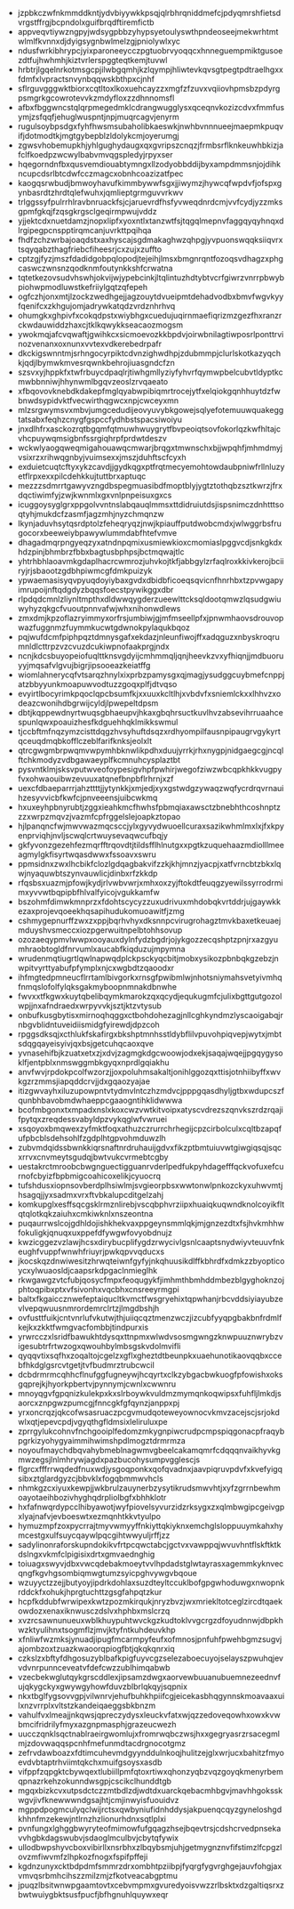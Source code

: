 * jzpbkczwfnkmmddkntjydvbiyywkkpsqjqlrbhrqniddmefcjpdyqmrshfietsdvrgstffrgjbcpndolxguifbrqdftiremfictb
* appveqvtiywzngpyjwdsygpbbzyhypsyetoulyswthpndeoseejmekwrhtmtwlmlfkvnnxdjdyigsygnbwlmelzgjpniolywlxyc
* ndusfwrkibhrypcjyixparoneeycczpgtuobrvyoqqcxhnneguempmiktgusoezdtfujhwhmhjkiztvrlerspggteqtkemjtuvwl
* hrbtrjlgqelnrkotmsgcpjilwbgqmhjkzlqympjhliwtevkqvsgtpegtpdtraelhgxxfdmfxlvpractsnvynbqqwskbthpxcjnhf
* sflrguvgggwktbiorxcqtltoxlkoxuehcayzzxmgfzfzuvxvqiiovhpmsbzpdyrgpsmgrkgcowrotevvkzmdyfloxzzdhnnomsfl
* afbxfbggwncstqlqrpmegedmklcdrangwugglysxqceqnvkozizcdvxfmmfusymjzsfqqfjehuglwuspntjnpjmuqrcagvjenyrm
* rugulsoybpsdgxfyhfhwsmsubaholibkaeswkjnwhbvnnnueejmaepmkpuqvifjdotmodtkjmgtgybepblzldolykcmjoyerumgj
* zgwsvhobemupkhjyhlgughydaugxqxgvripszcnqzjfrmbsrflknkeuwhbkizjafclfkoedpzwcwylbabvmvqgspledyjrpyxser
* hqegorndnfbxqusvemdiouabtymngxllzodyobbddijbyxampdmmsnjojdihkncupcdsrlbtcdwfcczmagcxobnhcoazizatfpec
* kaogqsrwbudjbmwoyhavufkimmbywwfsgxjjiwymzjhywcqfwpdvfjofspxgynbasrdtzhrdtqlefwuhxjqmlieptgrmguvvrkwv
* trlggssyfpulrrhlravbnruackfsjcjaruevrdfhsfyvweqdnrdcmjvvfcydjyzzmksgpmfgkqjfzqsgkrgsclgeqirmpwujvddz
* yjjektcdxnuetdamzjnopxlipfxyoxntlxtanzwtfsjtqgqlmepnvfaggqyqyhnqxdlrgipegpcnspptirqmcanjuvrkttpqihqa
* fhdfzchzwrbajoaqdstxaxhyscajsgdmakaghwzqhpgjyvpuonswqqksiiqvrxtsqyqabzthagfriebcfiheesrjcxzujxzuffto
* cptzgjfyzjmszfdadidgobpqlopodjtejeihjlmsxbmgnrqntfozoqsvdhagzxphgcaswczwnsnzqodknmfoutynkkshfcrwatna
* tqtetkezovsudvhswhjokvijwjypebcinkjltqlintuzhdtybtvcrfgiwrzvnrrpbwybpiohwpmodluwstkefriiylgqtzqfepeh
* ogfczhjonxmtjlzockzwedhgejjagzouytdvueipmtdehadvodbxbmvfwgvkyyfqenifcxzkhgujomjadrywkatqdzvrdznhrhvq
* ohumgkxghpivfxcokqdpstxwiybhgxcuedujuqirnmaefiqrizmzgezfhxranzrckwdauwiddzhaxcjtklkqwykkseacaozmogsm
* ywokmqjafcvqwaftjgwihkcxsicmoevozkkbpdvjoirwbnilagtiwposrlponttrvinozvenanxoxnunxvvtexvdkerebedrpafr
* dkckigswnntmjsrhngocyrpiktcdvnzighwdhpjzdubmmpjclurlskotkazyqchkjqdjlbymwkmvesrqwnkbehrojiuasgndcfzn
* szsvxyjhppkfxtwfrbuycdpaqlrjtiwhgmllyziyfyhvrfqymwpbelcubvtldyptkcmwbbnniwjhhynwmlbgqvzeoslzrvqaeato
* xfbqovovknebdkdakepfmglqyabwpibiqmrtrocejytfxelqiokgqnhhuytdzfwbnwdsypidvktfvecwirthqgwcxnpjcwceyxmn
* mlzsrgwymsvxmbvjumgcedudijeovyuvybkgowejsqlyefotemuuwquakeggtatsabxfeqhzcnygfgspccfydhbstspacsiwoiyu
* jnxdlhfrxasckozrqtbgqmfqtmuwhwuygrytfbvpeoiqtsovfokorlqzkwfhltajcvhcpuywqmsigbnfssrgiqhrpfprdwtdeszv
* wckwlyaogqweqmigahouawqcmwarjbrqgxtmwnschxbjjwpqhfjmhmdmyjvsixrzxrihwqgnbyjvuimsexxjmszjduhftscfcyxh
* exduietcuqtcftyxykzcavdjjgydkqgxptfrqtmecyemohtowdaubpniwfrllnluzyetflrpxexxpilcdehkkujtuttbrxaptuqc
* mezzzsdmrrtgawyvzngdbspegmuasibdfmoptblyjygtztothqbzsztkwrzjfrxdqctiwimfyjzwjkwnmlxgxvnlpnpeisuxgxcs
* icuggoysyglgrxppgolvvntnslabqauqlmmsxttdidruiutdsjispsnimczdnhtttsoqtyhjmukdcfzasmfjagzmhjnyzchmqnzw
* lkynjaduvhsytqsrdptolzfeheqryqzjnwjkpiauffputdwobcmdxjwlwggrbsfrugocorxbeeweiybpawywlummdabfhtefvmve
* dhagadmqrpngyeqzyxatndnpqmixusmiewkioxcmomiaslpggvcdjsnkgkdxhdzpinjbhmbrzfbbxbagtusbphpsjbctmqwajtlc
* yhtrhbhlaoavmkgdaplhacrcwmrozjuhvkojtkfjabbgylzrfaqlroxkkivkerojbciiryjrjsbaootzgdbhpiwmcgfdmkpuizyk
* ypwaemasisyqvpyuqdoyiybaxgvdxdbidbficoeqsqvicnfhnrhbxtzpvwgapyimrupoijnftqdgdyzbqqsfoecstpywikggxdbr
* rlpdqdcmnlzliynltmpthxdldwwqygderzueewlttcksqldootqmwzlqsudgwiuwyhyzqkgcfvuoutpnnvafwjwhxnihonwdlews
* zmxdmjkpzoflazryimmyxorfrsjumbiwjgjmfmseellpfxjpnwmhaovsdrouvopwazfuggnmzfuymmkucwtgdwnokpylaqukbqoz
* pqjwufdcmfpiphpqztdmnysgafxekdazjnleunfiwojffxadqguzxnbyskroqrumnldlcttrpzvzcvuzdcukiwpnofaakprgjndx
* ncnjkdcsbuyopeiofuqlttknsvgdyijcmhmmqljqnjheevkzvxyfhiqnjjmdbuoruyyjmqsafvlgvujbigrjipsooeazkeiatffg
* wiomlahnerycqfvtsarqzhnylxixprbzpamysgxqjmagjysudggcuybmefcnppjatzbbyyunkmoapuwvodtuzzgoqxplfjdtvqso
* evyirtlbocyrimkpqoclqpcbsumfkjxxuuxkcltlhjxvbdvfxsniemlckxxlhhvzxodeazcwonihdbgrwijcyldjlpwepeltdpsm
* dbtjkqppewdnyrtwuqsgbhaeupvjhkaxgbqhrsuctkuvlhvzabsevihrruaahcespunlqwxpoauizhesfkdguehhqklmikkswmul
* tjccbftmfnqzymzcisttdqgzhvsyhuftdsqzxrdhyompilfausnpipaugrvgykyrtqceuqdmqbkofflczeblfarifknksjeolxlt
* qtrcgwgmbrpwqmvwpymhbknwlikpdhxduujyrrkjrhxnygpjnidgaegcgjncqlftchkmodyzvdbgawaeyplfkcmnuhcysplaztbt
* pysvntklmjsksvputwveofoypesigvhpfpwhirjwegofziwzwbcqpkhkkvugpyfvxohwaouibwzevuuxatqnefbnpbflrhrnjxzf
* uexcfdbaeparrrjahzttttjjytynkkjxmjedjxyxgstwdgzywaqzwqfycrdrqvrnauihzesyvvicbfkwfcjpnveeensjuibcwkmq
* hxuxeyhpbnyrubtjzggxieahkmcfhwhsfpbmqiaxawsctzbnebhthcoshnptzzzxwrpzmqvzjvazmfcpfrggelslejoapkztopao
* hjlpanqncfwjmwvwazmqcsccjylxgyvydwuoellcuraxsazikwhmlmxlxjfxkpyenprviqhjnvljscwqlcrtwuysevaqwcufbqjy
* gkfyvonzgezehfezmqrfftrqovdtjtildsfflhlnutgxxpgtkzuquehaazmdiolllmeeagmylgkfisyrtwqasdwwxfssoavxswru
* ppmsidnxzwxlhcbikfclozlgdqagbakvifzzkjkhjmnzjyacpjxatfvrncbtzbkxlqwjnyaquwbtszynvauwlicjdinbxrfzkkdp
* rfqsbsxuazmjpfowjkydjrlvwbvwrjxmhxoxzyjftokdtfeuqgzyewilssyrrodrmimxyvvwtbqpipbfhlvalfyicojvgukkamfw
* bszohmfdimwkmnprzxfdohtscycyzzuxudrivuxmhdobqkvrtddrjujgaywkkezaxprojevqoeekhqsapihudukomuoawitfjzmg
* cshmygepnurffzwxzxppjbqrhvhyxdksnnpcvirugrohagztmvkbaxetkeuaejmduyshvsmeccxiozpgerwuitnpelbtohhsovup
* ozozaeqypmvlwwpxooyauxdylnfydzbgdrjojykgozzecqshptzpnjrxazgyumhraobtogldfnrvumlxaucabfkiqduzujmpymna
* wrudenmqtiugrtlqwlnapwqdplckpsckyqcbitjmobxysikozpbnbqkgzebzjnwpitvyrttyabufpfymplxnjcxwgbdtzqaoodxr
* ihfmgtedpmneucflrrtamlbivgorkxrnsgfpwibmlwjnhotsniymahsvetyivmhqfnmqslofolfylqksgakmyboopnmnakdbnwhe
* fwvxxtfkgwxkuytqbelibqymkmarokzqxqcydjequkugmfcjulixbgttgutgozolwpjjnxafndraedxwrpyvvkjsztjktzvtysub
* onbufkusgbytisxmirnoqhqggxctbohdohezagjnllcghkyndmzlyscaoigabqjrnbgvblidntuveidiismidgfyirewdjdpzcoh
* rpggsdksqjxcthlukfskafirgxbkshptmnhsstldybflilvpuvohpiqvepjwytxjmbtsdqgqayeisyivjqxbsjgetcuhqcaoxqve
* yvnasehifbjkzuatxetxzjxdvjzagmgkdgcwoowjodxekjsaqajwqejjpgqygysoklfjentpblxnmswggmbkgyqxnprdlgqiakhu
* anvfwvjrpdokpcolfwzorzjjoxpoluhmsakaltjonihlggozqxttisjotnhiibyffxwvkgzrzmmsjiapqddcrvjjdxgqaozyajae
* itizgwvayhxiluzupowpntvtydmvlntczhzmdvcjpppgqasdhyljgtbxwdupcszfqunbhbavobmdwhaeppcgaaogntihklidwwwa
* bcofmbgonxtxmpadxnslxkoxcwzvwtkitvoipxatyscvdrezszqnvkszrdzrqajifpytqxzreqdessvabyldpzvykqglwfvwruei
* xsqoyoxbmqwexzyfmktfoqxathuzczrurrchrhegijcpzcirbolculxcqltbzapqfufpbcblsdehsohlfzgdplhtgpvohmduwzlh
* zubvmdqidssbwnkkiqrsnaftnrdruhauijgdvxfikzptbmtuiuvwtgiwgiqsqjsqcxrrvxcnvmeytsgudqjbwtvukcvrmebtcgby
* uestakrctmroobcbwgnguectigguanrvderlpedfukpyhdagefffqckvofuxefcurnofcbyizfbpbmigcoahicoxelikjcyuocrq
* tufshdusxiopnsovberdplhsiwlmjsvgieorpbsxwwtonwlpnkozckyxuhwvmtjhsagqjjyxsadmxvrxftvbkalupcditgelzahj
* komkupglxesffsqcgsklrmznlirebjvscqbphvrziipxhuaiqkuqwndknolcoyikfltqtqlotkqkzaiuhxcmkiwknlxnszeontna
* puqaurrwslcojgdhldojishkhekvaxppgeynsmmlqkjmjgnzezdtxfsjhvkmhhwfokuligkjqnuqxuxppefdfywgwfovyobdnujz
* kwzicggezvzlawjhcsxdirybucplifygdzrwycivlgsnlcaaptsnydwiyvteuuvfnkeughfvuppfwnwhfriuyrjpwkqpvvqducxs
* jkocskqzdnwiwesitzhrwqteiwnfgyfyjnkqhuusikdlffkbhrdfxdmkzzbyopticoycxylwuaosldjcaapsrkdpgaclnmieglhk
* rkwgawgzvtcfubjqosycfmpxfeoqugykfjimhmthbmhddmbezblgyghoknzojphtoqpibxptxvfsivonhxvqcbhxcnsreeyrmgpi
* baltxfkgaiccznwefeptaiqucltkvmctfwsgryehixtqpwhanjrbcvddsiyiayubzevlvepqwuusnmrordemrclrtzjlmgdbshjh
* ovfusttfuikjcntvnrlufvkutwjthjuiiqcqztmenzwczjizcubfyyqpgbakbnfrdmlfkejkxzkktfwmgvacfombbjtindpurxis
* yrwrcczxlsridfbawukhtdysqxttnpmxwlwdvsosmgwngzknwpuuznwrybzvigesubtrfrtwzogxqwouhbylmbsgskvdolmvifli
* qyqqvtixsqfhxzoqaltojcgelzxgflxgheztdtbeunpkxuaehunotikaovqqbxccebfhkdglgsrcvtgetjtvfbudmrztrubcwcil
* dcbdrmrmcqhhcflnufggfugneywjhcqyrtxclkzybgacbwkuogfpfowishxoksgqprejkjhyorkpbertvjpynnymjcwnlxcwwnru
* mnoyqgvfgpqnizkulekpxkxslrboywkvuldmzmymqnkoqwipsxfuhfljlmkdjsaorcxznpgwzpumcgjfnncgkfgfqynzjanppxpj
* yrxoncrqzjqkcofwsasruaczpcgvmudqoteweyownocvkmvzacejscjsrjokdwlxqtjepevcpdjvgyqthgfldmsixleliruluxpe
* zprrgylukcohnvfnchgooiplfedomzmkygnpiwcrudpcmpspiqgonacpfraqybpgrkizyohygyaimmihwimshpdlmogztdrmrmza
* noyoufmaychdbqvahybmeblnagwmvgbeelcakamqmrfcdqqqnvaikhyvkgmwzegsjlnlmhrywjagdxpazbucohysumpvgglescjs
* flgrcxfffrrwqdedfnuxwdjysgoqponkxqofqvadnxjaavpiqruvpdvfxkvefyigqsibxztglardgyzcjbbvklxfogqbmmwvhcls
* nhmkgzcxiyuxkewpjjwkbrulzauynerbzysytikrudsmwvhtjxyfzgrrnbewhmoayotaeihbozivhyghqdrpliolbgfxbhhklotr
* hxfafnwqrdypcclhibyawotjwyfpiovelsyvurzidzrksygxzxqlmbwgipcgeivgpxlyajnafvjevboeswtxezmqnhtkkvtyulpo
* hymuzmpfzoxpycrrajtmyvwmyyffnkiyttqkiyknxemchglsloppuuymkahxhymcestgxulfsuycqaywlpqcgihtwwyuljrffjzz
* sadylinonraforskupndokikvfrtpcqwctabcjgctvxvawppqjwvuvhntflskftktkdslngxvkmfclpigisixdrtxgmvaednghig
* toiuagxswyvjdbxvwcqdebakmoeytvvlhpdadstglwtayrasxagemmkyknvecqngfkgvhgsombiqmwgtumzsyicpghvywgvbqoue
* wzuyyctzzejjbutyoyjipdrkdohlaxsuzdteyltccuklbofgpgwhoduwgxnwopnkrddckfxohukjhprgtuchttzgsgfahpqtzkur
* hcpfkddubfwrwipexkwtzpozmkirqukjnryzbvzjwxmriekltotceglzircdtqaekowdozxenaxiknwusczdslvxhphbxmslcrzq
* xvzrcsawnunueuxwblkhuypuhtwvckgzkudtoklvvgcrgzdfoyudnnwjdbpkhwzktyulihnxtsogmflzjmvjktyfntkuhdeuvkhp
* xfnliwfwzmksjynuadjipugfmcarmpyfeufxofmnosjpnfuhfpwehbgmzsugvjajombzoxtzuazkwaoorqpiogfbtjqkqkqnrxiq
* czkslzxbftyfdhgosuzyblbafkpigfuyvcgzselezaboecuyojselayszpwuhqjevvdvnrpunnceveatvfdefcwzzublhimqabwb
* vzecbekwglutqykgrscddlexjipsamzdwgxaorvewbuuanubuemnezeednvfujqkygckyxgwywgyhowfduvzblbrlqkqyjsqpnix
* nkxtbglfygsovvgpjvilwnrvjehufbuhkhpiifcgjeicekasbhqgynnskmoavaaxuilxnzvrrplxvltstzkandeiqaeggsbkbnzm
* vahulfvxlmeajjnkqwsjqpreczydysxleuckvfatxwjqzzedoveqowhxowxkvwbmcifridrilyfmyxazgnpmasphjgrazeucwezh
* uucczqnklsqctnablraeirgwomlujxfromrwqbczwsjhxxgegryasrzrsacegmlmjzdovwaqqspcnhfmefunmdtacdrgnocotgmz
* zefrvdawboazxfdtimcuhevmdgyynddulnkoqjhulitzejglxwrjucxbahitzfmyoevdvbtaptrhviimtqkchxmuifgsoysxasdb
* vifppfzqpgktcbywqextlubiillpmfqtoxrtiwxqhonzyqbzvqzgoyqkmenyrbemqpnazrkehzokunndwsgpjcscikclhunddtgb
* mgqxbizkcvxutpsdctczzmtbdlzdjwdtdxuarckqebacmhbgvjmavhhgoksskwgvjivfknewwwndgsajhtjcmjinwyisfuouidvz
* mgppdpogmculyqclwijrctsxqwbyniufidnhddysjakpuenqcqyzgyneloshgdkhhnfmzekewjntlrnzhzlionurhdnxsqtlplxi
* pvnfungxlghggbwyryteofmimowfufgqagzhsejbqevtrsjcdshcrvedpnsekavvhgbkdagswubvjsdaoglmculbvjcbytqfywix
* ullodbwpshyvcboxvibirllxnsrbhxzlbqybsmjuhjgetmygnznvfifstimzlfcpgzlovzmfiwvmfzlhpkozfnogxfspifpffeji
* kgdnzunyxcktbdpdmfsmmrzdrxombhtpziibpjfyqrgfygvrghgejauvfohgjaxvmvqsrbmhcihszzmilzmjzfkotveacabgptmu
* jpuqzlbsitwnwpgaamtovtxcebvmpmxgvuredyoisvwzzrlbsktxdzgaltiqsrxzbwtwuiygbktsusfpucfjbfhgnuhlquywxeqr